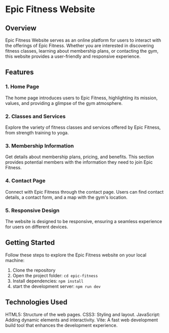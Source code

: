 # Epic Fitness Website

## Overview

Epic Fitness Website serves as an online platform for users to interact with the offerings of Epic Fitness. Whether you are interested in discovering fitness classes, learning about membership plans, or contacting the gym, this website provides a user-friendly and responsive experience.

## Features

### 1. Home Page

The home page introduces users to Epic Fitness, highlighting its mission, values, and providing a glimpse of the gym atmosphere.

### 2. Classes and Services

Explore the variety of fitness classes and services offered by Epic Fitness, from strength training to yoga.

### 3. Membership Information

Get details about membership plans, pricing, and benefits. This section provides potential members with the information they need to join Epic Fitness.

### 4. Contact Page

Connect with Epic Fitness through the contact page. Users can find contact details, a contact form, and a map with the gym's location.

### 5. Responsive Design

The website is designed to be responsive, ensuring a seamless experience for users on different devices.

## Getting Started

Follow these steps to explore the Epic Fitness website on your local machine:

1. Clone the repository
2. Open the project folder: `cd epic-fitness`
3. Install dependencies: `npm install`
4. start the development server: `npm run dev`

## Technologies Used
HTML5: Structure of the web pages.
CSS3: Styling and layout.
JavaScript: Adding dynamic elements and interactivity.
Vite: A fast web development build tool that enhances the development experience.
